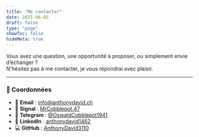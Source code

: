 ```yaml
---
title: "Me contacter"
date: 2025-06-05
draft: false
type: "page"
showToc: false
hideMeta: true
---
```


Vous avez une question, une opportunité à proposer, ou simplement envie d’échanger ?  
N'hésitez pas à me contacter, je vous répondrai avec plaisir.

---

### 🔗 Coordonnées

- 📧 **Email** : [info@anthonydavid.ch](mailto:info@anthonydavid.ch)  
- 💬 **Signal** : [MrCobblepot.47](https://signal.me/#eu/CEdRR6gScVeVwmRfz8eHpJZopwFCnU5g6HnTG-edjxy2f87-qZ5Ji6Hb0lIJZWIZ)  
- 📲 **Telegram** : [@OswaldCobblepot1941](https://t.me/OswaldCobblepot1941)  
- 💼 **LinkedIn** : [anthonydavid1462](https://www.linkedin.com/in/anthonydavid1462/)  
- 💻 **GitHub** : [AnthonyDavid3110](https://github.com/DrC0okie)  
